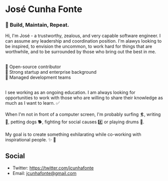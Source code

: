 # José Cunha Fonte

### 🚧 Build, Maintain, Repeat.

Hi, I'm José - a trustworthy, zealous, and very capable software engineer. I can assume any leadership and coordination position. I'm alawys looking to be inspired, to envision the uncommon, to work hard for things that are worthwhile, and to be surrounded by those who bring out the best in me. <br/><br />

🧬 Open-source contributor <br />
🚀 Strong startup and enterprise background <br />
📝 Managed development teams <br />


<br/>
I see working as an ongoing education. I am always looking for opportunities to work with those who are willing to share their knowledge as much as I want to learn. ✅

<br/>
<br/>
When I'm not in front of a computer screen, I'm probably surfing 🏄, writing 📓, petting dogs 🐕, fighting for social causes #️⃣ or playing drums 🥁.

<br/>
<br/>
My goal is to create something exhilarating while co-working with inspirational people. ✨ 🌈

## Social
- Twitter: https://twitter.com/jcunhafonte
- Email: [jcunhafonte@gmail.com](mailto:jcunhafonte@gmail.com)
